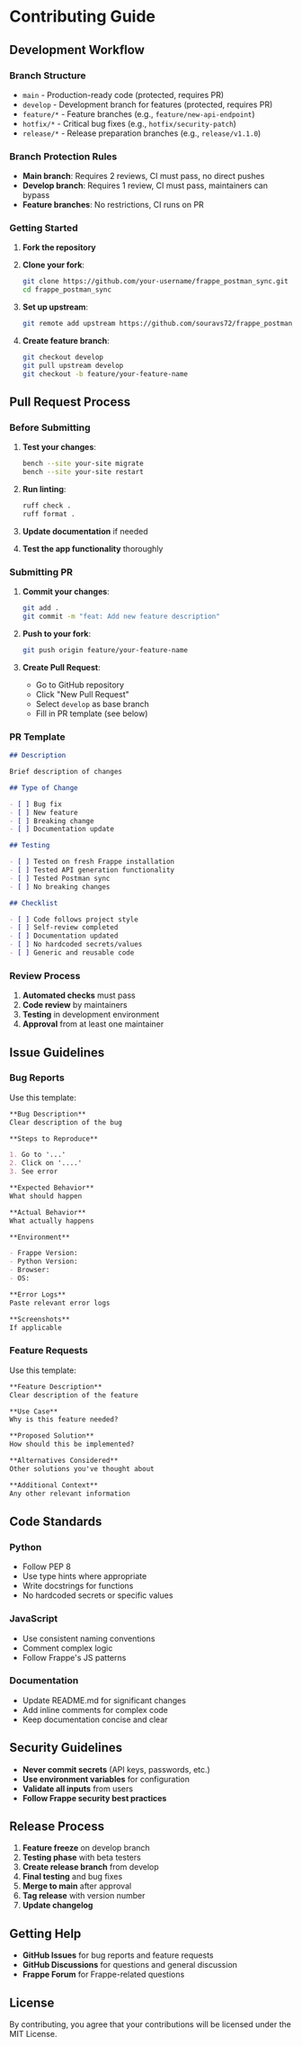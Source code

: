 # Contributing Guide

## Development Workflow

### Branch Structure

- `main` - Production-ready code (protected, requires PR)
- `develop` - Development branch for features (protected, requires PR)
- `feature/*` - Feature branches (e.g., `feature/new-api-endpoint`)
- `hotfix/*` - Critical bug fixes (e.g., `hotfix/security-patch`)
- `release/*` - Release preparation branches (e.g., `release/v1.1.0`)

### Branch Protection Rules

- **Main branch**: Requires 2 reviews, CI must pass, no direct pushes
- **Develop branch**: Requires 1 review, CI must pass, maintainers can bypass
- **Feature branches**: No restrictions, CI runs on PR

### Getting Started

1. **Fork the repository**
2. **Clone your fork**:

   ```bash
   git clone https://github.com/your-username/frappe_postman_sync.git
   cd frappe_postman_sync
   ```

3. **Set up upstream**:

   ```bash
   git remote add upstream https://github.com/souravs72/frappe_postman_sync.git
   ```

4. **Create feature branch**:
   ```bash
   git checkout develop
   git pull upstream develop
   git checkout -b feature/your-feature-name
   ```

## Pull Request Process

### Before Submitting

1. **Test your changes**:

   ```bash
   bench --site your-site migrate
   bench --site your-site restart
   ```

2. **Run linting**:

   ```bash
   ruff check .
   ruff format .
   ```

3. **Update documentation** if needed

4. **Test the app functionality** thoroughly

### Submitting PR

1. **Commit your changes**:

   ```bash
   git add .
   git commit -m "feat: Add new feature description"
   ```

2. **Push to your fork**:

   ```bash
   git push origin feature/your-feature-name
   ```

3. **Create Pull Request**:
   - Go to GitHub repository
   - Click "New Pull Request"
   - Select `develop` as base branch
   - Fill in PR template (see below)

### PR Template

```markdown
## Description

Brief description of changes

## Type of Change

- [ ] Bug fix
- [ ] New feature
- [ ] Breaking change
- [ ] Documentation update

## Testing

- [ ] Tested on fresh Frappe installation
- [ ] Tested API generation functionality
- [ ] Tested Postman sync
- [ ] No breaking changes

## Checklist

- [ ] Code follows project style
- [ ] Self-review completed
- [ ] Documentation updated
- [ ] No hardcoded secrets/values
- [ ] Generic and reusable code
```

### Review Process

1. **Automated checks** must pass
2. **Code review** by maintainers
3. **Testing** in development environment
4. **Approval** from at least one maintainer

## Issue Guidelines

### Bug Reports

Use this template:

```markdown
**Bug Description**
Clear description of the bug

**Steps to Reproduce**

1. Go to '...'
2. Click on '....'
3. See error

**Expected Behavior**
What should happen

**Actual Behavior**
What actually happens

**Environment**

- Frappe Version:
- Python Version:
- Browser:
- OS:

**Error Logs**
Paste relevant error logs

**Screenshots**
If applicable
```

### Feature Requests

Use this template:

```markdown
**Feature Description**
Clear description of the feature

**Use Case**
Why is this feature needed?

**Proposed Solution**
How should this be implemented?

**Alternatives Considered**
Other solutions you've thought about

**Additional Context**
Any other relevant information
```

## Code Standards

### Python

- Follow PEP 8
- Use type hints where appropriate
- Write docstrings for functions
- No hardcoded secrets or specific values

### JavaScript

- Use consistent naming conventions
- Comment complex logic
- Follow Frappe's JS patterns

### Documentation

- Update README.md for significant changes
- Add inline comments for complex code
- Keep documentation concise and clear

## Security Guidelines

- **Never commit secrets** (API keys, passwords, etc.)
- **Use environment variables** for configuration
- **Validate all inputs** from users
- **Follow Frappe security best practices**

## Release Process

1. **Feature freeze** on develop branch
2. **Testing phase** with beta testers
3. **Create release branch** from develop
4. **Final testing** and bug fixes
5. **Merge to main** after approval
6. **Tag release** with version number
7. **Update changelog**

## Getting Help

- **GitHub Issues** for bug reports and feature requests
- **GitHub Discussions** for questions and general discussion
- **Frappe Forum** for Frappe-related questions

## License

By contributing, you agree that your contributions will be licensed under the MIT License.
